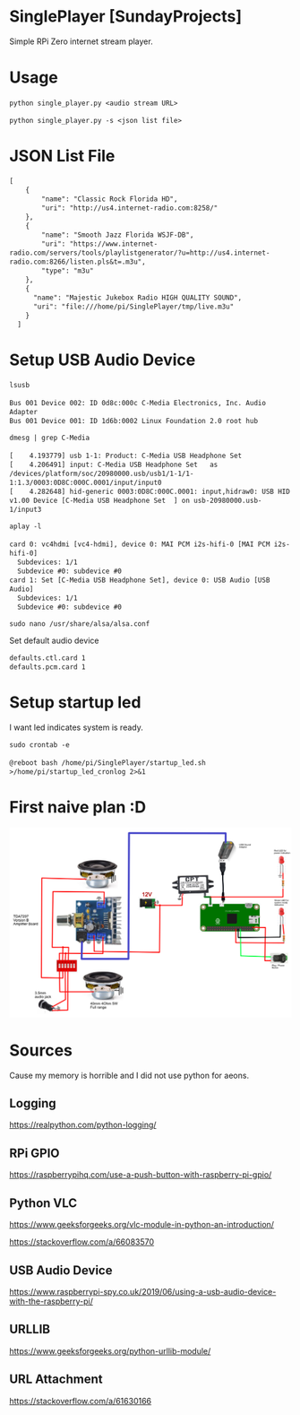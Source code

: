 # SinglePlayer [SundayProjects]
Simple RPi Zero internet stream player.

# Usage
```python single_player.py <audio stream URL>```

```python single_player.py -s <json list file> ```

# JSON List File
```
[
    {
        "name": "Classic Rock Florida HD",
        "uri": "http://us4.internet-radio.com:8258/"
    },
    {
        "name": "Smooth Jazz Florida WSJF-DB",
        "uri": "https://www.internet-radio.com/servers/tools/playlistgenerator/?u=http://us4.internet-radio.com:8266/listen.pls&t=.m3u",
        "type": "m3u"
    },
    {
      "name": "Majestic Jukebox Radio HIGH QUALITY SOUND",
      "uri": "file:///home/pi/SinglePlayer/tmp/live.m3u"
    } 
  ]
```
# Setup USB Audio Device
```shell
lsusb

Bus 001 Device 002: ID 0d8c:000c C-Media Electronics, Inc. Audio Adapter
Bus 001 Device 001: ID 1d6b:0002 Linux Foundation 2.0 root hub
```

```shell
dmesg | grep C-Media

[    4.193779] usb 1-1: Product: C-Media USB Headphone Set  
[    4.206491] input: C-Media USB Headphone Set   as /devices/platform/soc/20980000.usb/usb1/1-1/1-1:1.3/0003:0D8C:000C.0001/input/input0
[    4.282648] hid-generic 0003:0D8C:000C.0001: input,hidraw0: USB HID v1.00 Device [C-Media USB Headphone Set  ] on usb-20980000.usb-1/input3
```

```shell
aplay -l

card 0: vc4hdmi [vc4-hdmi], device 0: MAI PCM i2s-hifi-0 [MAI PCM i2s-hifi-0]
  Subdevices: 1/1
  Subdevice #0: subdevice #0
card 1: Set [C-Media USB Headphone Set], device 0: USB Audio [USB Audio]
  Subdevices: 1/1
  Subdevice #0: subdevice #0
```

```shell
sudo nano /usr/share/alsa/alsa.conf
```

Set default audio device
```
defaults.ctl.card 1
defaults.pcm.card 1
```

# Setup startup led
I want led indicates system is ready.
```
sudo crontab -e

@reboot bash /home/pi/SinglePlayer/startup_led.sh >/home/pi/startup_led_cronlog 2>&1
```

# First naive plan :D
![plan1](./docs/images/firstNaive.png "First Plan")

# Sources
Cause my memory is horrible and I did not use python for aeons.
## Logging
https://realpython.com/python-logging/
## RPi GPIO
https://raspberrypihq.com/use-a-push-button-with-raspberry-pi-gpio/
## Python VLC
https://www.geeksforgeeks.org/vlc-module-in-python-an-introduction/

https://stackoverflow.com/a/66083570
## USB Audio Device
https://www.raspberrypi-spy.co.uk/2019/06/using-a-usb-audio-device-with-the-raspberry-pi/

## URLLIB
https://www.geeksforgeeks.org/python-urllib-module/

## URL Attachment
https://stackoverflow.com/a/61630166
